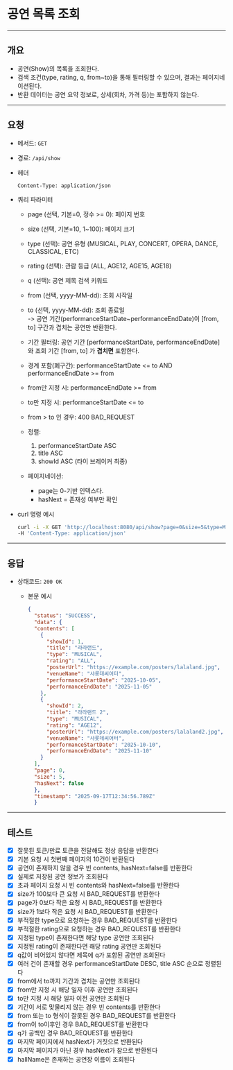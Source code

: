 # 공연 목록 조회

---

## 개요

- 공연(Show)의 목록을 조회한다.
- 검색 조건(type, rating, q, from~to)을 통해 필터링할 수 있으며, 결과는 페이지네이션된다.
- 반환 데이터는 공연 요약 정보로, 상세(회차, 가격 등)는 포함하지 않는다.

---

## 요청

- 메서드: `GET`
- 경로: `/api/show`
- 헤더

    ```
    Content-Type: application/json
    ```

- 쿼리 파라미터
    - page (선택, 기본=0, 정수 >= 0): 페이지 번호
    - size (선택, 기본=10, 1~100): 페이지 크기
    - type (선택): 공연 유형 (MUSICAL, PLAY, CONCERT, OPERA, DANCE, CLASSICAL, ETC)
    - rating (선택): 관람 등급 (ALL, AGE12, AGE15, AGE18)
    - q (선택): 공연 제목 검색 키워드
    - from (선택, yyyy-MM-dd): 조회 시작일
    - to (선택, yyyy-MM-dd): 조회 종료일  
      -> 공연 기간(performanceStartDate~performanceEndDate)이 [from, to] 구간과 겹치는 공연만 반환한다.
    - 기간 필터링: 공연 기간 [performanceStartDate, performanceEndDate] 와 조회 기간 [from, to] 가 **겹치면** 포함한다.
    - 경계 포함(폐구간): performanceStartDate <= to AND performanceEndDate >= from
    - from만 지정 시: performanceEndDate >= from
    - to만 지정 시: performanceStartDate <= to
    - from > to 인 경우: 400 BAD_REQUEST

    - 정렬:
        1) performanceStartDate ASC
        2) title ASC
        3) showId ASC (타이 브레이커 최종)

    - 페이지네이션:
        - page는 0-기반 인덱스다.
      - hasNext = 존재성 여부만 확인

- curl 명령 예시

    ```bash
    curl -i -X GET 'http://localhost:8080/api/show?page=0&size=5&type=MUSICAL&from=2025-10-01&to=2025-10-31&q=라라' \
    -H 'Content-Type: application/json'
    ```

---

## 응답

- 상태코드: `200 OK`
    - 본문 예시

        ```json
        {
          "status": "SUCCESS",
          "data": {
          "contents": [
            {
              "showId": 1,
              "title": "라라랜드",
              "type": "MUSICAL",
              "rating": "ALL",
              "posterUrl": "https://example.com/posters/lalaland.jpg",
              "venueName": "샤롯데씨어터",
              "performanceStartDate": "2025-10-05",
              "performanceEndDate": "2025-11-05"
            },
            {
              "showId": 2,
              "title": "라라랜드 2",
              "type": "MUSICAL",
              "rating": "AGE12",
              "posterUrl": "https://example.com/posters/lalaland2.jpg",
              "venueName": "샤롯데씨어터",
              "performanceStartDate": "2025-10-10",
              "performanceEndDate": "2025-11-10"
            }
          ],
          "page": 0,
          "size": 5,
          "hasNext": false
          },
          "timestamp": "2025-09-17T12:34:56.789Z"
          }
        
      ```

---

## 테스트

- [x] 잘못된 토큰/만료 토큰을 전달해도 정상 응답을 반환한다
- [x] 기본 요청 시 첫번째 페이지의 10건이 반환된다
- [x] 공연이 존재하지 않을 경우 빈 contents, hasNext=false를 반환한다
- [x] 실제로 저장된 공연 정보가 조회된다
- [x] 초과 페이지 요청 시 빈 contents와 hasNext=false를 반환한다
- [x] size가 100보다 큰 요청 시 BAD_REQUEST를 반환한다
- [x] page가 0보다 작은 요청 시 BAD_REQUEST를 반환한다
- [x] size가 1보다 작은 요청 시 BAD_REQUEST를 반환한다
- [x] 부적절한 type으로 요청하는 경우 BAD_REQUEST를 반환한다
- [x] 부적절한 rating으로 요청하는 경우 BAD_REQUEST를 반환한다
- [x] 지정된 type이 존재한다면 해당 type 공연만 조회된다
- [x] 지정된 rating이 존재한다면 해당 rating 공연만 조회된다
- [x] q값이 비어있지 않다면 제목에 q가 포함된 공연만 조회된다
- [x] 여러 건이 존재할 경우 performanceStartDate DESC, title ASC 순으로 정렬된다
- [x] from에서 to까지 기간과 겹치는 공연만 조회된다
- [x] from만 지정 시 해당 일자 이후 공연만 조회된다
- [x] to만 지정 시 해당 일자 이전 공연만 조회된다
- [x] 기간이 서로 맞물리지 않는 경우 빈 contents를 반환한다
- [x] from 또는 to 형식이 잘못된 경우 BAD_REQUEST를 반환한다
- [x] from이 to이후인 경우 BAD_REQUEST를 반환한다
- [x] q가 공백인 경우 BAD_REQUEST를 반환한다
- [x] 마지막 페이지에서 hasNext가 거짓으로 반환된다
- [x] 마지막 페이지가 아닌 경우 hasNext가 참으로 반환된다
- [x] hallName은 존재하는 공연장 이름이 조회된다
